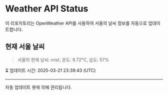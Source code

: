 
# Weather API Status

이 리포지토리는 OpenWeather API를 사용하여 서울의 날씨 정보를 자동으로 업데이트합니다.

## 현재 서울 날씨
> 서울의 현재 날씨: mist, 온도: 9.72°C, 습도: 57%

⏳ 업데이트 시간: 2025-03-21 23:39:43 (UTC)

---
자동 업데이트 봇에 의해 관리됩니다.
